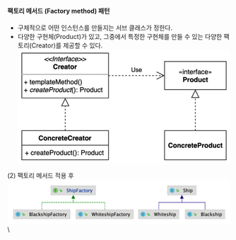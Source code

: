 #### 팩토리 메서드 (Factory method) 패턴
- 구체적으로 어떤 인스턴스를 만들지는 서브 클래스가 정한다.
- 다양한 구현체(Product)가 있고, 그중에서 특정한 구현체를 만들 수 있는 다양한 팩토리(Creator)를 제공할 수 있다.
![IMAGES](../report/images/factoryMethod01.png)     

(2) 팩토리 메서드 적용 후
![IMAGES](../report/images/factoryMethod02.png)\